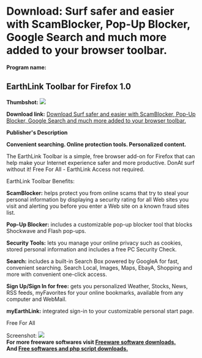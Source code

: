 # Download: Surf safer and easier with ScamBlocker, Pop-Up Blocker, Google Search and much more added to your browser toolbar.

**Program name:**

## EarthLink Toolbar for Firefox 1.0

  
**Thumbshot:** ![](http://www.freewarefiles.com/screenshot/elinktoolbarff_md.jpg)   
  
**Download link:** [Download Surf safer and easier with ScamBlocker, Pop-Up Blocker, Google Search and much more added to your browser toolbar.](http://freesoftwares.boysofts.com/EarthLink-Toolbar-For-Firefox_program_22848.html)  
  


**Publisher's Description**  
  


**Convenient searching. Online protection tools. Personalized content.**

The EarthLink Toolbar is a simple, free browser add-on for Firefox that can help make your Internet experience safer and more productive. DonAt surf without it! Free For All - EarthLink Access not required. 

EarthLink Toolbar Benefits: 

**ScamBlocker:** helps protect you from online scams that try to steal your personal information by displaying a security rating for all Web sites you visit and alerting you before you enter a Web site on a known fraud sites list. 

**Pop-Up Blocker:** includes a customizable pop-up blocker tool that blocks Shockwave and Flash pop-ups. 

**Security Tools:** lets you manage your online privacy such as cookies, stored personal information and includes a free PC Security Check. 

**Search:** includes a built-in Search Box powered by GoogleA for fast, convenient searching. Search Local, Images, Maps, EbayA, Shopping and more with convenient one-click access. 

**Sign Up/Sign In for free:** gets you personalized Weather, Stocks, News, RSS feeds, myFavorites for your online bookmarks, available from any computer and WebMail. 

**myEarthLink:** integrated sign-in to your customizable personal start page. 

Free For All 

  
  
Screenshot: ![](http://www.freewarefiles.com/screenshot/elinktoolbarff.jpg)   
**For more freeware softwares visit [Freeware software downloads.](http://freesoftwares.boysofts.com/)**   
**And [Free softwares and php script downloads.](http://www.boysofts.com/)**
